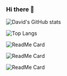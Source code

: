 ### Hi there 👋

![David's GitHub stats](https://github-readme-stats.vercel.app/api?username=munoztd0&show_icons=true&theme=radical)


![Top Langs](github-readme-stats.vercel.app/api/top-langs/?username=munoztd0&title_color=ffffff&theme=vue-dark&show_icons=true&count_private=true&hide_border=true&layout=compact&langs_count=8?hide=css,html,dockerfile)


![ReadMe Card](https://github-readme-stats.vercel.app/api/pin/?username=munoztd0&repo=DbVieweR&theme=dracula)

![ReadMe Card](https://github-readme-stats.vercel.app/api/pin/?username=CCS-Lab&repo=hBayesDM&theme=dracula)

![ReadMe Card](https://github-readme-stats.vercel.app/api/pin/?username=munoztd0&repo=shiny-usage-monitor&theme=dracula)
<!--
**munoztd0/munoztd0** is a ✨ _special_ ✨ repository because its `README.md` (this file) appears on your GitHub profile.

Here are some ideas to get you started:

- 🔭 I’m currently working on ...
- 🌱 I’m currently learning ...
- 👯 I’m looking to collaborate on ...
- 🤔 I’m looking for help with ...
- 💬 Ask me about ...
- 📫 How to reach me: ...
- 😄 Pronouns: ...
- ⚡ Fun fact: ...
-->
